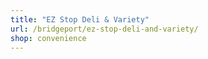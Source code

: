```yaml
---
title: "EZ Stop Deli & Variety"
url: /bridgeport/ez-stop-deli-and-variety/
shop: convenience
---
```


